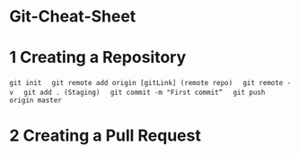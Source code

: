 # Git-Cheat-Sheet
# 1 Creating a Repository
`git init  ` 
`git remote add origin [gitLink] (remote repo)  ` 
`git remote -v  ` 
`git add . (Staging)  `
`git commit -m "First commit“  ` 
`git push origin master  `
 # 2 Creating a Pull Request
